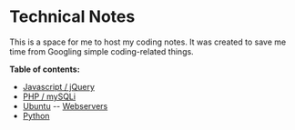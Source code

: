 # Technical Notes

This is a space for me to host my coding notes. It was created to save me time from Googling simple coding-related things.

**Table of contents:**

- [Javascript / jQuery](https://github.com/sadgrlonline/coding-notes/tree/main/JavaScript)
- [PHP / mySQLi](https://github.com/sadgrlonline/coding-notes/tree/main/PHP)
- [Ubuntu](https://github.com/sadgrlonline/technical-notes/tree/main/Ubuntu)
-- [Webservers](https://github.com/sadgrlonline/technical-notes/tree/main/Ubuntu/webservers)
- [Python](https://github.com/sadgrlonline/technical-notes/tree/main/Python)

